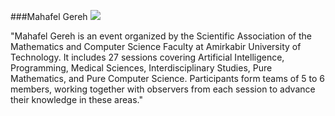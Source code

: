 ###Mahafel Gereh
![](https://images.crunchbase.com/image/upload/c_pad,f_auto,q_auto:eco,dpr_1/lcey4djrfahc86x5qbtj)

"Mahafel Gereh is an event organized by the Scientific Association of the Mathematics and Computer Science Faculty at Amirkabir University of Technology. It includes 27 sessions covering Artificial Intelligence, Programming, Medical Sciences, Interdisciplinary Studies, Pure Mathematics, and Pure Computer Science. Participants form teams of 5 to 6 members, working together with observers from each session to advance their knowledge in these areas."
